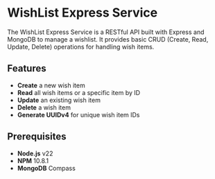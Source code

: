 # WishList Express Service

The WishList Express Service is a RESTful API built with Express and MongoDB to manage a wishlist. It provides basic CRUD (Create, Read, Update, Delete) operations for handling wish items.

## Features

- **Create** a new wish item
- **Read** all wish items or a specific item by ID
- **Update** an existing wish item
- **Delete** a wish item
- **Generate UUIDv4** for unique wish item IDs

## Prerequisites

- **Node.js** v22
- **NPM** 10.8.1
- **MongoDB** Compass

